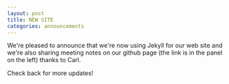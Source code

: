 ```yaml
---
layout: post
title: NEW SITE
categories: announcements
---
```


We're pleased to announce that we're now using Jekyll for our web site and we're also sharing meeting notes on our github page (the link is in the panel on the left) thanks to Carl.

Check back for more updates!
